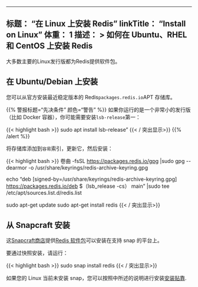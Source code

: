 ***

## 标题： “在 Linux 上安装 Redis”&#xA;linkTitle： “Install on Linux”&#xA;体重： 1&#xA;描述： >&#xA;如何在 Ubuntu、RHEL 和 CentOS 上安装 Redis

大多数主要的Linux发行版都为Redis提供软件包。

## 在 Ubuntu/Debian 上安装

您可以从官方安装最近稳定版本的 Redis`packages.redis.io`APT 存储库。

{{% 警报标题=“先决条件” 颜色=“警告” %}}
如果你运行的是一个非常小的发行版（比如 Docker 容器），你可能需要安装`lsb-release`第一：

{{< highlight bash >}}
sudo apt install lsb-release”
{{< / 突出显示>}}
{{% /alert %}}

将存储库添加到<code>容易</code>索引，更新它，然后安装：

{{< highlight bash >}}
卷曲 -fsSL https://packages.redis.io/gpg |sudo gpg --dearmor -o /usr/share/keyrings/redis-archive-keyring.gpg

echo “deb \[signed-by=/usr/share/keyrings/redis-archive-keyring.gpg] https://packages.redis.io/deb $（lsb_release -cs） main” |sudo tee /etc/apt/sources.list.d/redis.list

sudo apt-get update
sudo apt-get install redis
{{< / 突出显示>}}

## 从 Snapcraft 安装

这[Snapcraft商店](https://snapcraft.io/store)提供[Redis 软件包](https://snapcraft.io/redis)可以安装在支持 snap 的平台上。

要通过快照安装，请运行：

{{< highlight bash >}}
sudo snap install redis
{{< / 突出显示>}}

如果您的 Linux 当前未安装 snap，您可以按照中所述的说明进行安装[安装贴靠](https://snapcraft.io/docs/installing-snapd).
